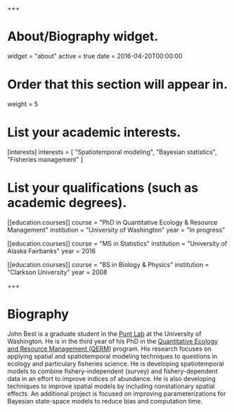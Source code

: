 +++
# About/Biography widget.
widget = "about"
active = true
date = 2016-04-20T00:00:00

# Order that this section will appear in.
weight = 5

# List your academic interests.
[interests]
  interests = [
    "Spatiotemporal modeling",
    "Bayesian statistics",
    "Fisheries management"
  ]

# List your qualifications (such as academic degrees).
[[education.courses]]
  course = "PhD in Quantitative Ecology & Resource Management"
  institution = "University of Washington"
  year = "In progress"

[[education.courses]]
  course = "MS in Statistics"
  institution = "University of Alaska Fairbanks"
  year = 2016

[[education.courses]]
  course = "BS in Biology & Physics"
  institution = "Clarkson University"
  year = 2008
 
+++

# Biography

John Best is a graduate student in the [Punt Lab](https://puntlab.washington.edu) at the University of Washington. He is in the third year of his PhD in the [Quantitative Ecology and Resource Management (QERM)](https://depts.washington.edu/qerm/) program. His research focuses on applying spatial and spatiotemporal modeling techniques to questions in ecology and particulary fisheries science. He is developing spatiotemporal models to combine fishery-independent (survey) and fishery-dependent data in an effort to improve indices of abundance. He is also developing techniques to improve spatial models by including nonstationary spatial effects. An additional project is focused on improving parameterizations for Bayesian state-space models to reduce bias and computation time.

